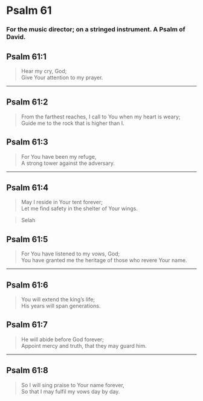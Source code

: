 # Psalm 61

### For the music director; on a stringed instrument. A Psalm of David.

## Psalm 61:1

> Hear my cry, God;  
> Give Your attention to my prayer.

---

## Psalm 61:2

> From the farthest reaches, I call to You when my heart is weary;  
> Guide me to the rock that is higher than I.

## Psalm 61:3

> For You have been my refuge,  
> A strong tower against the adversary.

---

## Psalm 61:4

> May I reside in Your tent forever;  
> Let me find safety in the shelter of Your wings.

> Selah

## Psalm 61:5

> For You have listened to my vows, God;  
> You have granted me the heritage of those who revere Your name.

---

## Psalm 61:6

> You will extend the king’s life;  
> His years will span generations.

## Psalm 61:7

> He will abide before God forever;  
> Appoint mercy and truth, that they may guard him.

---

## Psalm 61:8

> So I will sing praise to Your name forever,  
> So that I may fulfil my vows day by day.

